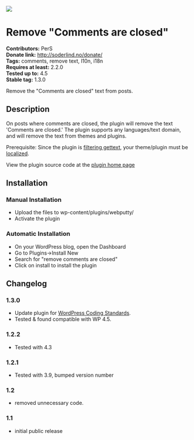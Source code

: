 <a href="https://travis-ci.org/soderlind/remove-comments-are-closed"><img src="https://travis-ci.org/soderlind/remove-comments-are-closed.svg?branch=master" /></a>
# Remove "Comments are closed" #
**Contributors:** PerS  
**Donate link:** http://soderlind.no/donate/  
**Tags:** comments, remove text, l10n, i18n  
**Requires at least:** 2.2.0  
**Tested up to:** 4.5  
**Stable tag:** 1.3.0  

Remove the "Comments are closed" text from posts.

## Description ##

On posts where comments are closed, the plugin will remove the text 'Comments are closed.' The plugin supports any languages/text domain, and will remove the text from themes and plugins.

Prerequisite: Since the plugin is [filtering gettext](http://codex.wordpress.org/Plugin_API/Filter_Reference/gettext), your theme/plugin must be [localized](http://wp.smashingmagazine.com/2011/12/29/internationalizing-localizing-wordpress-theme/).

View the plugin source code at the [plugin home page](http://soderlind.no/archives/2012/01/11/wordpress-plugin-remove-comments-are-closed/)

## Installation ##

### Manual Installation ###
* Upload the files to wp-content/plugins/webputty/
* Activate the plugin

### Automatic Installation ###
* On your WordPress blog, open the Dashboard
* Go to Plugins->Install New
* Search for "remove comments are closed"
* Click on install to install the plugin

## Changelog ##
### 1.3.0 ###
* Update plugin for [WordPress Coding Standards](https://make.wordpress.org/core/handbook/best-practices/coding-standards/).
* Tested & found compatible with WP 4.5.


### 1.2.2 ###
* Tested with 4.3

### 1.2.1 ###
* Tested with 3.9, bumped version number

### 1.2 ###
* removed unnecessary code.

### 1.1 ###
* initial public release
